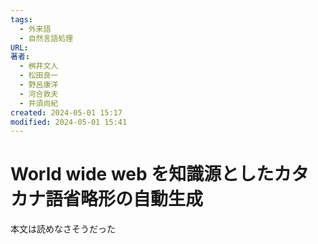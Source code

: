 ```yaml
---
tags:
  - 外来語
  - 自然言語処理
URL: 
著者:
  - 桝井文人
  - 松田良一
  - 野呂康洋
  - 河合敦夫
  - 井須尚紀
created: 2024-05-01 15:17
modified: 2024-05-01 15:41
---
```


# World wide web を知識源としたカタカナ語省略形の自動生成

本文は読めなさそうだった
